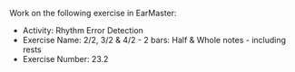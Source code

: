 Work on the following exercise in EarMaster:
- Activity: Rhythm Error Detection
- Exercise Name: 2/2, 3/2 & 4/2 - 2 bars: Half & Whole notes - including rests
- Exercise Number: 23.2
